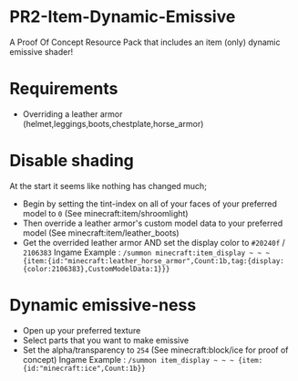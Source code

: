 # PR2-Item-Dynamic-Emissive
A Proof Of Concept Resource Pack that includes an item (only) dynamic emissive shader!

# Requirements
- Overriding a leather armor (helmet,leggings,boots,chestplate,horse_armor)


# Disable shading
At the start it seems like nothing has changed much;
- Begin by setting the tint-index on all of your faces of your preferred model to `0` (See minecraft:item/shroomlight)
- Then override a leather armor's custom model data to your preferred model (See minecraft:item/leather_boots)
- Get the overrided leather armor AND set the display color to `#20240f` / `2106383`
Ingame Example : `/summon minecraft:item_display ~ ~ ~ {item:{id:"minecraft:leather_horse_armor",Count:1b,tag:{display:{color:2106383},CustomModelData:1}}}`



# Dynamic emissive-ness
- Open up your preferred texture 
- Select parts that you want to make emissive
- Set the alpha/transparency to `254` (See minecraft:block/ice for proof of concept)
Ingame Example : `/summon item_display ~ ~ ~ {item:{id:"minecraft:ice",Count:1b}}`
